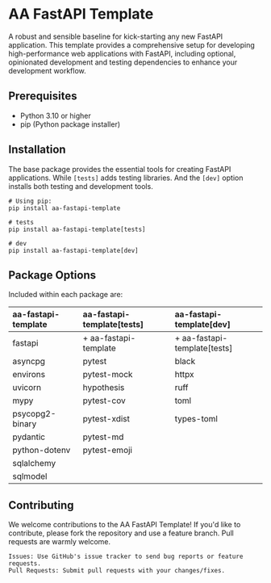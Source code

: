 # AA FastAPI Template

A robust and sensible baseline for kick-starting any new FastAPI application. This template provides a comprehensive setup for developing high-performance web applications with FastAPI, including optional, opinionated development and testing dependencies to enhance your development workflow.

## Prerequisites

- Python 3.10 or higher
- pip (Python package installer)

## Installation

The base package provides the essential tools for creating FastAPI applications.
While `[tests]` adds testing libraries.
And the `[dev]` option installs both testing and development tools.

    # Using pip:
    pip install aa-fastapi-template

    # tests
    pip install aa-fastapi-template[tests]

    # dev
    pip install aa-fastapi-template[dev]

## Package Options

Included within each package are:

| aa-fastapi-template         | aa-fastapi-template[tests]       | aa-fastapi-template[dev]           |
| :---                | :---       | :--- |
| fastapi                    | + aa-fastapi-template         | + aa-fastapi-template[tests] |
| asyncpg              | pytest      | black             |
| environs             | pytest-mock | httpx         |
| uvicorn              | hypothesis  | ruff         |
| mypy                 | pytest-cov  | toml          |
| psycopg2-binary      | pytest-xdist | types-toml        |
| pydantic             | pytest-md   |               |
| python-dotenv        | pytest-emoji |              |
| sqlalchemy           |             |               |
| sqlmodel             |             |               |

## Contributing

We welcome contributions to the AA FastAPI Template! If you'd like to contribute, please fork the repository and use a feature branch. Pull requests are warmly welcome.

    Issues: Use GitHub's issue tracker to send bug reports or feature requests.
    Pull Requests: Submit pull requests with your changes/fixes.
